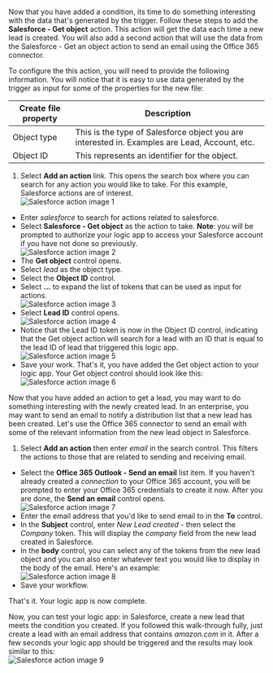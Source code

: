Now that you have added a condition, its time to do something interesting with the data that's generated by the trigger. Follow these steps to add the **Salesforce - Get object** action. This action will get the data each time a new lead is created. You will also add a second action that will use the data from the Salesforce - Get an object action to send an email using the Office 365 connector.  

To configure the this action, you will need to provide the following information. You will notice that it is easy to use data generated by the trigger as input for some of the properties for the new file:

|Create file property|Description|
|---|---|
|Object type|This is the type of Salesforce object you are interested in. Examples are Lead, Account, etc.|
|Object ID|This represents an identifier for the object.|


1. Select **Add an action** link. This opens the search box where you can search for any action you would like to take. For this example, Salesforce actions are of interest.      
![Salesforce action image 1](./media/connectors-create-api-salesforce/action-1.png)  
- Enter *salesforce* to search for actions related to salesforce.
- Select **Salesforce - Get object** as the action to take.   **Note**: you will be prompted to authorize your logic app to access your Salesforce account if you have not done so previously.    
![Salesforce action image 2](./media/connectors-create-api-salesforce/action-2.png)    
- The **Get object** control opens.  
- Select *lead* as the object type.
- Select the **Object ID** control.
- Select **...** to expand the list of tokens that can be used as input for actions.       
![Salesforce action image 3](./media/connectors-create-api-salesforce/action-3.png)    
- Select **Lead ID** control opens.   
![Salesforce action image 4](./media/connectors-create-api-salesforce/action-4.png)     
- Notice that the Lead ID token is now in the Object ID control, indicating that the Get object action will search for a lead with an ID that is equal to the lead ID of lead that triggered this logic app.  
![Salesforce action image 5](./media/connectors-create-api-salesforce/action-5.png)  
- Save your work. That's it, you have added the Get object action to your logic app. Your Get object control should look like this:    
![Salesforce action image 6](./media/connectors-create-api-salesforce/action-6.png)  

Now that you have added an action to get a lead, you may want to do something interesting with the newly created lead. In an enterprise, you may want to send an email to notify a distribution list that a new lead has been created. Let's use the Office 365 connector to send an email with some of the relevant information from the new lead object in Salesforce.  

1. Select **Add an action** then enter *email* in the search control. This filters the actions to those that are related to sending and receiving email.  
- Select the **Office 365 Outlook - Send an email** list item. If you haven't already created a *connection* to your Office 365 account, you will be prompted to enter your Office 365 credentials to create it now. After you are done, the **Send an email** control opens.        
![Salesforce action image 7](./media/connectors-create-api-salesforce/action-7.png)  
- Enter the email address that you'd like to send email to in the **To** control.
-  In the **Subject** control, enter *New Lead created* - then select the *Company* token. This will display the *company* field from the new lead created in Salesforce.  
-  In the **body** control, you can select any of the tokens from the new lead object and you can also enter whatever text you would like to display in the body of the email. Here's an example:  
![Salesforce action image 8](./media/connectors-create-api-salesforce/action-8.png)   
- Save your workflow.  

That's it. Your logic app is now complete.  

Now, you can test your logic app: in Salesforce, create a new lead that meets the condition you created.  If you followed this walk-through fully, just create a lead with an email address that contains *amazon.com* in it. After a few seconds your logic app should be triggered and the results may look similar to this:  
![Salesforce action image 9](./media/connectors-create-api-salesforce/action-9.png)  

